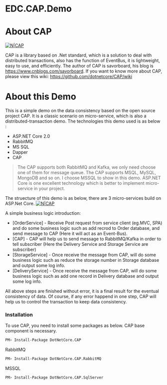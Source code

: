 # EDC.CAP.Demo

# About CAP
[![N|CAP](https://camo.githubusercontent.com/452505edb71d41f2c1bd18907275b76291621e46/687474703a2f2f696d61676573323031352e636e626c6f67732e636f6d2f626c6f672f3235303431372f3230313730372f3235303431372d32303137303730353137353832373132382d313230333239313436392e706e67)](https://github.com/dotnetcore/CAP/)

CAP is a library based on .Net standard, which is a solution to deal with distributed transactions, also has the function of EventBus, it is lightweight, easy to use, and efficiently.
The author of CAP is savorboard, his blog is https://www.cnblogs.com/savorboard.
If you want to know more about CAP, please view this wiki: https://github.com/dotnetcore/CAP/wiki

# About this Demo
This is a simple demo on the data consistency based on the open source project CAP. It is a classic scenario on micro-service, which is also a distributed-transaction demo. The technologies this demo used is as below :

  - ASP.NET Core 2.0
  - RabbitMQ
  - MS SQL
  - Dapper
  - CAP

> The CAP supports both RabbitMQ and Kafka, we only need choose one of them for message queue.
> The CAP supports MSQL, MySQL, MongoDB and so on. I choose MSSQL to show in this demo.
> ASP.NET Core is one excellent technology which is better to implement micro-service in your project.

The struecture of this demo is as below, there are 3 micro-services build on ASP.Net Core.
[![N|CAP](https://github.com/EdisonChou/EDC.CAP.Demo/blob/master/doc/CAP%20Demo.png)](http://edisonchou.cnblogs.com)

A simple business logic introduction:

* [OrderService] - Receive Post request from service client (eg.MVC, SPA) and do some business logic such as add recrod to Order database, and send message to CAP (Here it will act as an Event-Bus).
* [CAP] - CAP will help us to send message to RabbitMQ/Kafka in order to tell subscriber (Here the Delivery Service and Storage Service are subscriber)
* [StorageService] - Once receive the message from CAP, will do some business logic such as reduce the storage number in Storage database and output some log info.
* [DeliveryService] - Once receive the message from CAP, will do some business logic such as add one record in Delivery database and output some log info.

All above steps are finished without error, it is a final result for the eventual consistency of data. Of course, if any error happend in one step, CAP will help us to control the transaction to keep data consistency.

### Installation

To use CAP, you need to install some packages as below.
CAP base component is necessary.
```sh
PM> Install-Package DotNetCore.CAP
```
RabbitMQ
```sh
PM> Install-Package DotNetCore.CAP.RabbitMQ
```
MSSQL
```sh
PM> Install-Package DotNetCore.CAP.SqlServer
```



